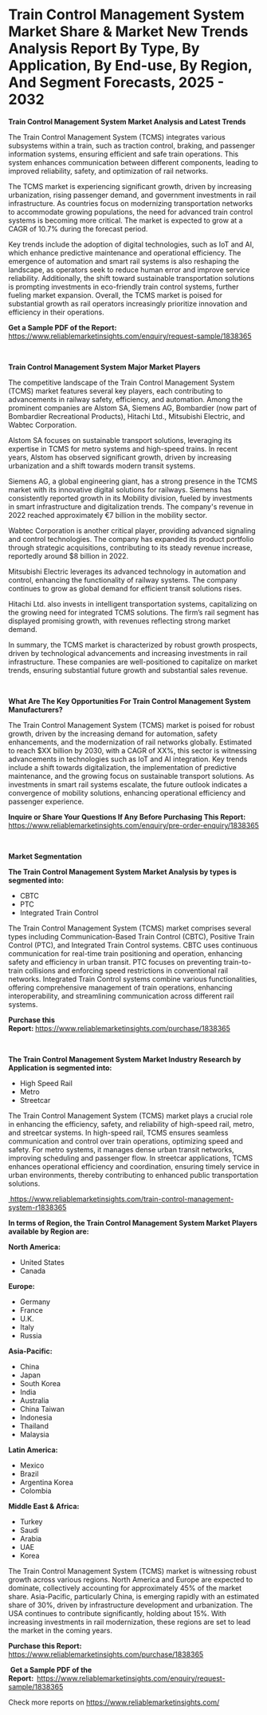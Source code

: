 <p><h1>Train Control Management System Market Share & Market New Trends Analysis Report By Type, By Application, By End-use, By Region, And Segment Forecasts, 2025 - 2032</h1></p><p><strong>Train Control Management System Market Analysis and Latest Trends</strong></p>
<p><p>The Train Control Management System (TCMS) integrates various subsystems within a train, such as traction control, braking, and passenger information systems, ensuring efficient and safe train operations. This system enhances communication between different components, leading to improved reliability, safety, and optimization of rail networks.</p><p>The TCMS market is experiencing significant growth, driven by increasing urbanization, rising passenger demand, and government investments in rail infrastructure. As countries focus on modernizing transportation networks to accommodate growing populations, the need for advanced train control systems is becoming more critical. The market is expected to grow at a CAGR of 10.7% during the forecast period.</p><p>Key trends include the adoption of digital technologies, such as IoT and AI, which enhance predictive maintenance and operational efficiency. The emergence of automation and smart rail systems is also reshaping the landscape, as operators seek to reduce human error and improve service reliability. Additionally, the shift toward sustainable transportation solutions is prompting investments in eco-friendly train control systems, further fueling market expansion. Overall, the TCMS market is poised for substantial growth as rail operators increasingly prioritize innovation and efficiency in their operations.</p></p>
<p><strong>Get a Sample PDF of the Report:&nbsp;</strong> <a href="https://www.reliablemarketinsights.com/enquiry/request-sample/1838365?utm_campaign=2112&utm_medium=2&utm_source=Github&utm_content=ia&utm_term=30032025&utm_id=train-control-management-system">https://www.reliablemarketinsights.com/enquiry/request-sample/1838365</a></p>
<p>&nbsp;</p>
<p><strong>Train Control Management System Major Market Players</strong></p>
<p><p>The competitive landscape of the Train Control Management System (TCMS) market features several key players, each contributing to advancements in railway safety, efficiency, and automation. Among the prominent companies are Alstom SA, Siemens AG, Bombardier (now part of Bombardier Recreational Products), Hitachi Ltd., Mitsubishi Electric, and Wabtec Corporation.</p><p>Alstom SA focuses on sustainable transport solutions, leveraging its expertise in TCMS for metro systems and high-speed trains. In recent years, Alstom has observed significant growth, driven by increasing urbanization and a shift towards modern transit systems.</p><p>Siemens AG, a global engineering giant, has a strong presence in the TCMS market with its innovative digital solutions for railways. Siemens has consistently reported growth in its Mobility division, fueled by investments in smart infrastructure and digitalization trends. The company's revenue in 2022 reached approximately €7 billion in the mobility sector.</p><p>Wabtec Corporation is another critical player, providing advanced signaling and control technologies. The company has expanded its product portfolio through strategic acquisitions, contributing to its steady revenue increase, reportedly around $8 billion in 2022.</p><p>Mitsubishi Electric leverages its advanced technology in automation and control, enhancing the functionality of railway systems. The company continues to grow as global demand for efficient transit solutions rises.</p><p>Hitachi Ltd. also invests in intelligent transportation systems, capitalizing on the growing need for integrated TCMS solutions. The firm’s rail segment has displayed promising growth, with revenues reflecting strong market demand.</p><p>In summary, the TCMS market is characterized by robust growth prospects, driven by technological advancements and increasing investments in rail infrastructure. These companies are well-positioned to capitalize on market trends, ensuring substantial future growth and substantial sales revenue.</p></p>
<p>&nbsp;</p>
<p><strong>What Are The Key Opportunities For Train Control Management System Manufacturers?</strong></p>
<p><p>The Train Control Management System (TCMS) market is poised for robust growth, driven by the increasing demand for automation, safety enhancements, and the modernization of rail networks globally. Estimated to reach $XX billion by 2030, with a CAGR of XX%, this sector is witnessing advancements in technologies such as IoT and AI integration. Key trends include a shift towards digitalization, the implementation of predictive maintenance, and the growing focus on sustainable transport solutions. As investments in smart rail systems escalate, the future outlook indicates a convergence of mobility solutions, enhancing operational efficiency and passenger experience.</p></p>
<p><strong>Inquire or Share Your Questions If Any Before Purchasing This Report:</strong> <a href="https://www.reliablemarketinsights.com/enquiry/pre-order-enquiry/1838365?utm_campaign=2112&utm_medium=2&utm_source=Github&utm_content=ia&utm_term=30032025&utm_id=train-control-management-system">https://www.reliablemarketinsights.com/enquiry/pre-order-enquiry/1838365</a></p>
<p>&nbsp;</p>
<p><strong>Market Segmentation</strong></p>
<p><strong>The Train Control Management System Market Analysis by types is segmented into:</strong></p>
<p><ul><li>CBTC</li><li>PTC</li><li>Integrated Train Control</li></ul></p>
<p><p>The Train Control Management System (TCMS) market comprises several types including Communication-Based Train Control (CBTC), Positive Train Control (PTC), and Integrated Train Control systems. CBTC uses continuous communication for real-time train positioning and operation, enhancing safety and efficiency in urban transit. PTC focuses on preventing train-to-train collisions and enforcing speed restrictions in conventional rail networks. Integrated Train Control systems combine various functionalities, offering comprehensive management of train operations, enhancing interoperability, and streamlining communication across different rail systems.</p></p>
<p><strong>Purchase this Report:&nbsp;</strong><a href="https://www.reliablemarketinsights.com/purchase/1838365?utm_campaign=2112&utm_medium=2&utm_source=Github&utm_content=ia&utm_term=30032025&utm_id=train-control-management-system">https://www.reliablemarketinsights.com/purchase/1838365</a></p>
<p>&nbsp;</p>
<p><strong>The Train Control Management System Market Industry Research by Application is segmented into:</strong></p>
<p><ul><li>High Speed Rail</li><li>Metro</li><li>Streetcar</li></ul></p>
<p><p>The Train Control Management System (TCMS) market plays a crucial role in enhancing the efficiency, safety, and reliability of high-speed rail, metro, and streetcar systems. In high-speed rail, TCMS ensures seamless communication and control over train operations, optimizing speed and safety. For metro systems, it manages dense urban transit networks, improving scheduling and passenger flow. In streetcar applications, TCMS enhances operational efficiency and coordination, ensuring timely service in urban environments, thereby contributing to enhanced public transportation solutions.</p></p>
<p><a href="https://www.reliablemarketinsights.com/train-control-management-system-r1838365?utm_campaign=2112&utm_medium=2&utm_source=Github&utm_content=ia&utm_term=30032025&utm_id=train-control-management-system">&nbsp;https://www.reliablemarketinsights.com/train-control-management-system-r1838365</a></p>
<p><strong>In terms of Region, the Train Control Management System Market Players available by Region are:</strong></p>
<p>
    <p> <strong> North America: </strong>
        <ul>
            <li>United States</li>
            <li>Canada</li>
        </ul>
        </p> 
    <p> <strong> Europe: </strong>
        <ul>
            <li>Germany</li>
            <li>France</li>
            <li>U.K.</li>
            <li>Italy</li>
            <li>Russia</li>
        </ul>
        </p> 
    <p> <strong> Asia-Pacific: </strong>
        <ul>
            <li>China</li>
            <li>Japan</li>
            <li>South Korea</li>
            <li>India</li>
            <li>Australia</li>
            <li>China Taiwan</li>
            <li>Indonesia</li>
            <li>Thailand</li>
            <li>Malaysia</li>
        </ul>
        </p> 
    <p> <strong> Latin America: </strong>
        <ul>
            <li>Mexico</li>
            <li>Brazil</li>
            <li>Argentina Korea</li>
            <li>Colombia</li>
        </ul>
        </p> 
    <p> <strong> Middle East & Africa: </strong>
        <ul>
            <li>Turkey</li>
            <li>Saudi</li>
            <li>Arabia</li>
            <li>UAE</li>
            <li>Korea</li>
        </ul>
    </p>
    </p>
<p><p>The Train Control Management System (TCMS) market is witnessing robust growth across various regions. North America and Europe are expected to dominate, collectively accounting for approximately 45% of the market share. Asia-Pacific, particularly China, is emerging rapidly with an estimated share of 30%, driven by infrastructure development and urbanization. The USA continues to contribute significantly, holding about 15%. With increasing investments in rail modernization, these regions are set to lead the market in the coming years.</p></p>
<p><strong>Purchase this Report: </strong><a href="https://www.reliablemarketinsights.com/purchase/1838365?utm_campaign=2112&utm_medium=2&utm_source=Github&utm_content=ia&utm_term=30032025&utm_id=train-control-management-system">https://www.reliablemarketinsights.com/purchase/1838365</a></p>
<p>&nbsp;<strong>Get a Sample PDF of the Report:&nbsp;&nbsp;</strong><a href="https://www.reliablemarketinsights.com/enquiry/request-sample/1838365?utm_campaign=2112&utm_medium=2&utm_source=Github&utm_content=ia&utm_term=30032025&utm_id=train-control-management-system">https://www.reliablemarketinsights.com/enquiry/request-sample/1838365</a></p>
<p><strong></strong></p>
<p>Check more reports on <a href="https://www.reliablemarketinsights.com/?utm_campaign=2112&utm_medium=2&utm_source=Github&utm_content=ia&utm_term=30032025&utm_id=train-control-management-system">https://www.reliablemarketinsights.com/</a></p>